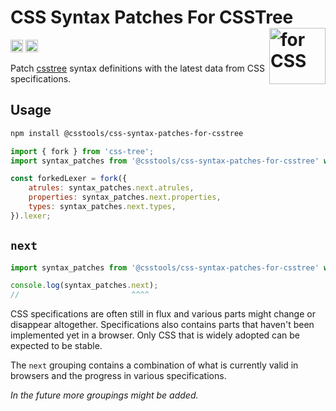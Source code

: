 # CSS Syntax Patches For CSSTree <img src="https://cssdb.org/images/css.svg" alt="for CSS" width="90" height="90" align="right">

[<img alt="npm version" src="https://img.shields.io/npm/v/@csstools/css-syntax-patches-for-csstree.svg" height="20">][npm-url]
[<img alt="Build Status" src="https://github.com/csstools/postcss-plugins/actions/workflows/test.yml/badge.svg?branch=main" height="20">][cli-url]

Patch [csstree](https://github.com/csstree/csstree) syntax definitions with the latest data from CSS specifications.

## Usage

```bash
npm install @csstools/css-syntax-patches-for-csstree
```

```js
import { fork } from 'css-tree';
import syntax_patches from '@csstools/css-syntax-patches-for-csstree' with { type: 'json' };

const forkedLexer = fork({
	atrules: syntax_patches.next.atrules,
	properties: syntax_patches.next.properties,
	types: syntax_patches.next.types,
}).lexer;
```

## `next`

```js
import syntax_patches from '@csstools/css-syntax-patches-for-csstree' with { type: 'json' };

console.log(syntax_patches.next);
//                         ^^^^
```

CSS specifications are often still in flux and various parts might change or disappear altogether.
Specifications also contains parts that haven't been implemented yet in a browser.
Only CSS that is widely adopted can be expected to be stable.

The `next` grouping contains a combination of what is currently valid in browsers and the progress in various specifications.

_In the future more groupings might be added._

[cli-url]: https://github.com/csstools/postcss-plugins/actions/workflows/test.yml?query=workflow/test
[npm-url]: https://www.npmjs.com/package/@csstools/css-syntax-patches-for-csstree
